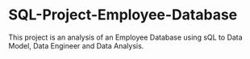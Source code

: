 # SQL-Project-Employee-Database
This project is an analysis of an Employee Database using sQL to Data Model, Data Engineer and Data Analysis.
